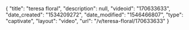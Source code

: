 {
    "title": "teresa floral",
    "description": null,
    "videoid": "170633633",
    "date_created": "1534209272",
    "date_modified": "1546466807",
    "type": "captivate",
    "layout": "video",
    "url": "\/v\/teresa-floral\/170633633"
}